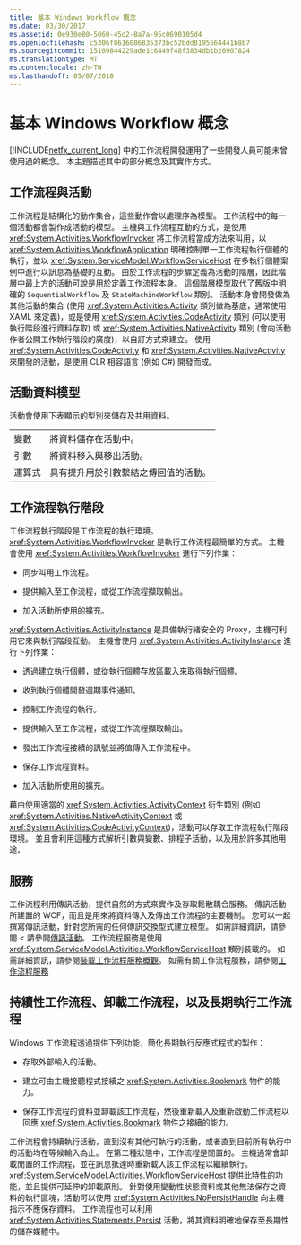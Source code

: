 ```yaml
---
title: 基本 Windows Workflow 概念
ms.date: 03/30/2017
ms.assetid: 0e930e80-5060-45d2-8a7a-95c0690105d4
ms.openlocfilehash: c5306f8616086835373bc52bdd8195564441b8b7
ms.sourcegitcommit: 15109844229ade1c6449f48f3834db1b26907824
ms.translationtype: MT
ms.contentlocale: zh-TW
ms.lasthandoff: 05/07/2018
---
```

# <a name="fundamental-windows-workflow-concepts"></a>基本 Windows Workflow 概念
[!INCLUDE[netfx_current_long](../../../includes/netfx-current-long-md.md)] 中的工作流程開發運用了一些開發人員可能未曾使用過的概念。 本主題描述其中的部分概念及其實作方式。  
  
## <a name="workflows-and-activities"></a>工作流程與活動  
 工作流程是結構化的動作集合，這些動作會以處理序為模型。 工作流程中的每一個活動都會製作成活動的模型。 主機與工作流程互動的方式，是使用 <xref:System.Activities.WorkflowInvoker> 將工作流程當成方法來叫用，以 <xref:System.Activities.WorkflowApplication> 明確控制單一工作流程執行個體的執行，並以 <xref:System.ServiceModel.WorkflowServiceHost> 在多執行個體案例中進行以訊息為基礎的互動。 由於工作流程的步驟定義為活動的階層，因此階層中最上方的活動可說是用於定義工作流程本身。 這個階層模型取代了舊版中明確的 `SequentialWorkflow` 及 `StateMachineWorkflow` 類別。 活動本身會開發做為其他活動的集合 (使用 <xref:System.Activities.Activity> 類別做為基底，通常使用 XAML 來定義)，或是使用 <xref:System.Activities.CodeActivity> 類別 (可以使用執行階段進行資料存取) 或 <xref:System.Activities.NativeActivity> 類別 (會向活動作者公開工作執行階段的廣度)，以自訂方式來建立。 使用 <xref:System.Activities.CodeActivity> 和 <xref:System.Activities.NativeActivity> 來開發的活動，是使用 CLR 相容語言 (例如 C#) 開發而成。  
  
## <a name="activity-data-model"></a>活動資料模型  
 活動會使用下表顯示的型別來儲存及共用資料。  
  
|||  
|-|-|  
|變數|將資料儲存在活動中。|  
|引數|將資料移入與移出活動。|  
|運算式|具有提升用於引數繫結之傳回值的活動。|  
  
## <a name="workflow-runtime"></a>工作流程執行階段  
 工作流程執行階段是工作流程的執行環境。 <xref:System.Activities.WorkflowInvoker> 是執行工作流程最簡單的方式。 主機會使用 <xref:System.Activities.WorkflowInvoker> 進行下列作業：  
  
-   同步叫用工作流程。  
  
-   提供輸入至工作流程，或從工作流程擷取輸出。  
  
-   加入活動所使用的擴充。  
  
 <xref:System.Activities.ActivityInstance> 是具備執行緒安全的 Proxy，主機可利用它來與執行階段互動。 主機會使用 <xref:System.Activities.ActivityInstance> 進行下列作業：  
  
-   透過建立執行個體，或從執行個體存放區載入來取得執行個體。  
  
-   收到執行個體開發週期事件通知。  
  
-   控制工作流程的執行。  
  
-   提供輸入至工作流程，或從工作流程擷取輸出。  
  
-   發出工作流程接續的訊號並將值傳入工作流程中。  
  
-   保存工作流程資料。  
  
-   加入活動所使用的擴充。  
  
 藉由使用適當的 <xref:System.Activities.ActivityContext> 衍生類別 (例如 <xref:System.Activities.NativeActivityContext> 或 <xref:System.Activities.CodeActivityContext>)，活動可以存取工作流程執行階段環境。 並且會利用這種方式解析引數與變數、排程子活動，以及用於許多其他用途。  
  
## <a name="services"></a>服務  
 工作流程利用傳訊活動，提供自然的方式來實作及存取鬆散耦合服務。 傳訊活動所建置的 WCF，而且是用來將資料傳入及傳出工作流程的主要機制。 您可以一起撰寫傳訊活動，針對您所需的任何傳訊交換型式建立模型。 如需詳細資訊，請參閱 < 請參閱[傳訊活動](../../../docs/framework/wcf/feature-details/messaging-activities.md)。 工作流程服務是使用 <xref:System.ServiceModel.Activities.WorkflowServiceHost> 類別裝載的。 如需詳細資訊，請參閱[裝載工作流程服務概觀](../../../docs/framework/wcf/feature-details/hosting-workflow-services-overview.md)。 如需有關工作流程服務，請參閱[工作流程服務](../../../docs/framework/wcf/feature-details/workflow-services.md)  
  
## <a name="persistence-unloading-and-long-running-workflows"></a>持續性工作流程、卸載工作流程，以及長期執行工作流程  
 Windows 工作流程透過提供下列功能，簡化長期執行反應式程式的製作：  
  
-   存取外部輸入的活動。  
  
-   建立可由主機接聽程式接續之 <xref:System.Activities.Bookmark> 物件的能力。  
  
-   保存工作流程的資料並卸載該工作流程，然後重新載入及重新啟動工作流程以回應 <xref:System.Activities.Bookmark> 物件之接續的能力。  
  
 工作流程會持續執行活動，直到沒有其他可執行的活動，或者直到目前所有執行中的活動均在等候輸入為止。 在第二種狀態中，工作流程是閒置的。 主機通常會卸載閒置的工作流程，並在訊息抵達時重新載入該工作流程以繼續執行。 <xref:System.ServiceModel.Activities.WorkflowServiceHost> 提供此特性的功能，並且提供可延伸的卸載原則。 針對使用變動性狀態資料或其他無法保存之資料的執行區塊，活動可以使用 <xref:System.Activities.NoPersistHandle> 向主機指示不應保存資料。 工作流程也可以利用 <xref:System.Activities.Statements.Persist> 活動，將其資料明確地保存至長期性的儲存媒體中。
